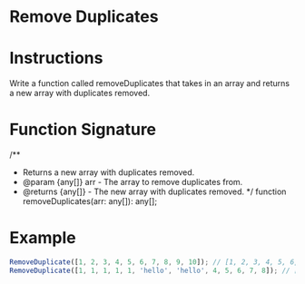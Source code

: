 # Remove Duplicates

# Instructions

Write a function called removeDuplicates that takes in an array and returns a new array with duplicates removed.

# Function Signature

/\*\*

- Returns a new array with duplicates removed.
- @param {any[]} arr - The array to remove duplicates from.
- @returns {any[]} - The new array with duplicates removed.
  \*/
  function removeDuplicates(arr: any[]): any[];

# Example

```ts
RemoveDuplicate([1, 2, 3, 4, 5, 6, 7, 8, 9, 10]); // [1, 2, 3, 4, 5, 6, 7, 8, 9, 10]
RemoveDuplicate([1, 1, 1, 1, 1, 'hello', 'hello', 4, 5, 6, 7, 8]); // [1,"hello",4,5,6,7,8]
```
